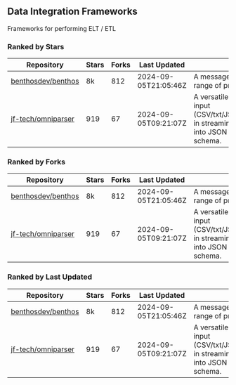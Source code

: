 ## Data Integration Frameworks

Frameworks for performing ELT / ETL

### Ranked by Stars

| Repository | Stars | Forks | Last Updated | Description | 
|------------|-------|-------|--------------|-------------|
| [benthosdev/benthos](https://github.com/benthosdev/benthos) | 8k | 812 | 2024-09-05T21:05:46Z |  A message streaming bridge between a range of protocols. |
| [jf-tech/omniparser](https://github.com/jf-tech/omniparser) | 919 | 67 | 2024-09-05T09:21:07Z |  A versatile ETL library that parses text input (CSV/txt/JSON/XML/EDI/X12/EDIFACT/etc) in streaming fashion and transforms data into JSON output using data-driven schema. |

### Ranked by Forks

| Repository | Stars | Forks | Last Updated | Description | 
|------------|-------|-------|--------------|-------------|
| [benthosdev/benthos](https://github.com/benthosdev/benthos) | 8k | 812 | 2024-09-05T21:05:46Z |  A message streaming bridge between a range of protocols. |
| [jf-tech/omniparser](https://github.com/jf-tech/omniparser) | 919 | 67 | 2024-09-05T09:21:07Z |  A versatile ETL library that parses text input (CSV/txt/JSON/XML/EDI/X12/EDIFACT/etc) in streaming fashion and transforms data into JSON output using data-driven schema. |

### Ranked by Last Updated

| Repository | Stars | Forks | Last Updated | Description | 
|------------|-------|-------|--------------|-------------|
| [benthosdev/benthos](https://github.com/benthosdev/benthos) | 8k | 812 | 2024-09-05T21:05:46Z |  A message streaming bridge between a range of protocols. |
| [jf-tech/omniparser](https://github.com/jf-tech/omniparser) | 919 | 67 | 2024-09-05T09:21:07Z |  A versatile ETL library that parses text input (CSV/txt/JSON/XML/EDI/X12/EDIFACT/etc) in streaming fashion and transforms data into JSON output using data-driven schema. |

